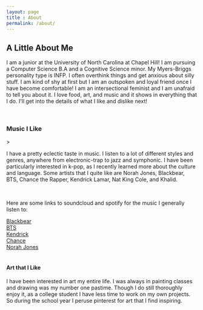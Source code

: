 ```yaml
---
layout: page
title : About
permalink: /about/
---
```


<h2>A Little About Me</h2>
<p>I am a junior at the University of North Carolina at Chapel Hill! I am pursuing a Computer Science B.A and a Cognitive Science minor. 
My Myers-Briggs personality type is INFP. I often overthink things and get anxious about silly stuff. I am kind of shy at first but 
I am an outspoken and loyal friend once I have become comfortable! I am an intersectional feminist and I am unafraid to tell you about it. I love food, art, and music and it shows in everything that I do. I'll get 
into the details of what I like and dislike next!
</p>
<br>
<h3>Music I Like</h3>>
<p>I have a pretty eclectic taste in music. I listen to a lot of different styles and genres, anywhere from electronic-trap to jazz and symphonic. 
I have been particularly interested in k-pop, as I recently learned more about the culture and language. Some artists that I quite like are Norah Jones, 
Blackbear, BTS, Chance the Rapper, Kendrick Lamar, Nat King Cole, and Khalid. 
</p>
<br>
<p>
Here are some links to soundcloud and spotify for the music I generally listen to:
</p>
<a href="https://soundcloud.com/iamblackbear" target="_blank"> Blackbear</a>
<br>
<a href="https://soundcloud.com/bangtan" target="_blank">BTS</a>
<br>
<a href="https://open.spotify.com/artist/2YZyLoL8N0Wb9xBt1NhZWg?play=true&utm_source=open.spotify.com&utm_medium=open&play=true" target="_blank">Kendrick</a>
<br>
<a href="https://open.spotify.com/search/results/chance%20the%20rapper" target="_blank" >Chance</a>
<br>
<a href="https://soundcloud.com/norahjonesofficial" target="_blank">Norah Jones</a>
<br>
<br>
<h4>Art that I Like</h4>
<p>I have been interested in art my entire life. I was always in painting classes and drawing was my number one pastime. 
Though I do still thoroughly enjoy it, as a college student I have less time to work on my own projects. So during the school year I peruse pinterest
for art that I find inspiring.

</p>

